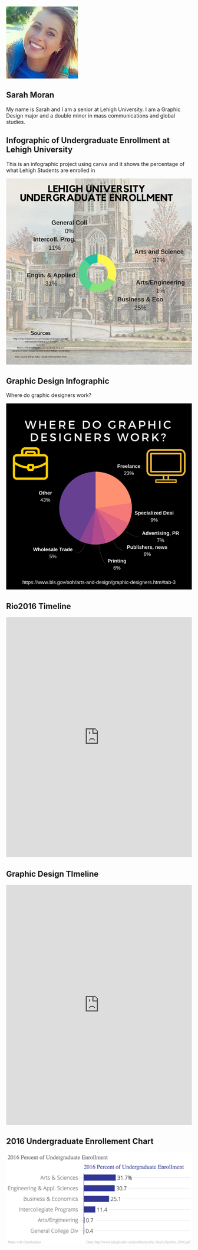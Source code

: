 ![Profile Image](https://github.com/sarahelisabethmoran/sarahelisabethmoran.github.io/blob/master/31413643.png?raw=true)



## Sarah Moran
My name is Sarah and I am a senior at Lehigh University. I am a Graphic Design major and a double minor in mass communications and global studies. 


## Infographic of Undergraduate Enrollment at Lehigh University
This is an infographic project using canva and it shows the percentage of what Lehigh Students are enrolled in


![Undergraduate Enrollment at Lehigh University](https://github.com/sarahelisabethmoran/sarahelisabethmoran.github.io/blob/master/Undergraduate%20enrollment%20at%20lehigh%20university.png?raw=true)



## Graphic Design Infographic 
Where do graphic designers work?

![Graphic Design Inforgraphic](https://github.com/sarahelisabethmoran/sarahelisabethmoran.github.io/blob/master/come%20celebrateWorld%20WhiskeyDay%20with%20us!.png?raw=true)


## Rio2016 Timeline
<iframe src='https://cdn.knightlab.com/libs/timeline3/latest/embed/index.html?source=1DpxHt4zlvok7_IBhvbg5pE_m_J1vmEfBkAVGC564s3Q&font=Default&lang=en&initial_zoom=2&height=650' width='100%' height='650' webkitallowfullscreen mozallowfullscreen allowfullscreen frameborder='0'></iframe>

## Graphic Design TImeline 
<iframe src='https://cdn.knightlab.com/libs/timeline3/latest/embed/index.html?source=1q4SUdob0o9A5FkLTWkVdqqt2OgCQeAXJnfiPty4slA4&font=Default&lang=en&initial_zoom=2&height=650' width='100%' height='650' webkitallowfullscreen mozallowfullscreen allowfullscreen frameborder='0'></iframe>

##  2016 Undergraduate Enrollement Chart 
![Undergraduate Enrollment](https://github.com/sarahelisabethmoran/sarahelisabethmoran.github.io/blob/master/2016UndergraduateEnrollmentChart.png?raw=true)
